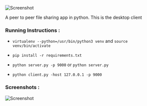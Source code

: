 <img src="https://github.com/JayjeetAtGithub/pyP2P/blob/master/screenshots/logo_transparent.png" alt="Screenshot">

A peer to peer file sharing app in python. This is the desktop client

### Running Instructions :

- `virtualenv --python=/usr/bin/python3 venv` and `source venv/bin/activate`

- `pip install -r requirements.txt`

- `python server.py -p 9000` or `python server.py`

- `python client.py -host 127.0.0.1 -p 9000`


### Screenshots :

<img src="https://github.com/JayjeetAtGithub/pyP2P/blob/master/screenshots/sc1.png" alt="Screenshot">
